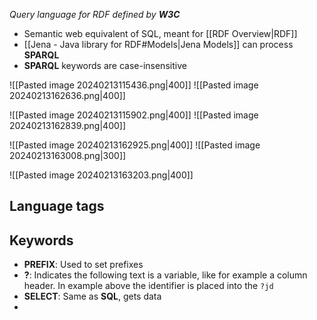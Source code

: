 _Query language for RDF defined by **W3C**_


* Semantic web equivalent of SQL, meant for [[RDF Overview|RDF]]
* [[Jena - Java library for RDF#Models|Jena Models]] can process **SPARQL**
* **SPARQL** keywords are case-insensitive


![[Pasted image 20240213115436.png|400]]
![[Pasted image 20240213162636.png|400]]

![[Pasted image 20240213115902.png|400]]
![[Pasted image 20240213162839.png|400]]

![[Pasted image 20240213162925.png|400]]
![[Pasted image 20240213163008.png|300]]

![[Pasted image 20240213163203.png|400]]


## Language tags



## Keywords

* **PREFIX**: Used to set prefixes
* **?**: Indicates the following text is a variable, like for example a column header. In example above the identifier is placed into the `?jd`
* **SELECT**: Same as **SQL**, gets data
* 
